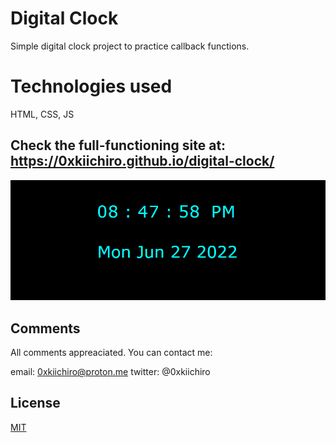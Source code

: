 # Digital Clock

Simple digital clock project to practice callback functions.

# Technologies used

HTML, CSS, JS

## Check the full-functioning site at: https://0xkiichiro.github.io/digital-clock/

![gif](https://github.com/0xkiichiro/digital-clock/blob/master/Animation.gif)

## Comments

All comments appreaciated. You can contact me:

email: 0xkiichiro@proton.me
twitter: @0xkiichiro

## License

[MIT](https://choosealicense.com/licenses/mit/)


